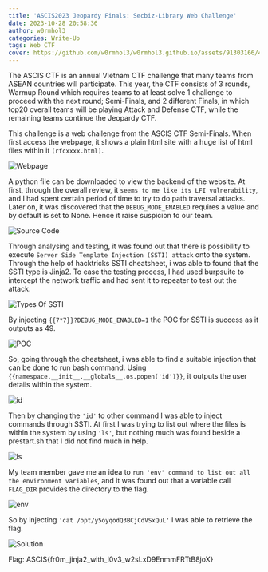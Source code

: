 ```yaml
---
title: 'ASCIS2023 Jeopardy Finals: Secbiz-Library Web Challenge'
date: 2023-10-28 20:58:36
author: w0rmhol3
categories: Write-Up
tags: Web CTF
cover: https://github.com/w0rmhol3/w0rmhol3.github.io/assets/91303166/40327b82-bf06-47ba-bb23-2b42b4c79452
---
```

The ASCIS CTF is an annual Vietnam CTF challenge that many teams from ASEAN countries will participate. This year, the CTF consists of 3 rounds, Warmup Round which requires teams to at least solve 1 challenge to proceed with the next round; Semi-Finals, and 2 different Finals, in which top20 overall teams will be playing Attack and Defense CTF, while the remaining teams continue the Jeopardy CTF. <!--more--> 

This challenge is a web challenge from the ASCIS CTF Semi-Finals. When first access the webpage, it shows a plain html site with a huge list of html files within it `(rfcxxxx.html)`. 

![Webpage](https://github.com/w0rmhol3/w0rmhol3.github.io/assets/91303166/10a34688-28b2-4024-a6a0-9269012cbaaf)

A python file can be downloaded to view the backend of the website. At first, through the overall review, it `seems to me like its LFI vulnerability`, and I had spent certain period of time to try to do path traversal attacks. Later on, it was discovered that the `DEBUG_MODE_ENABLED` requires a value and by default is set to None. Hence it raise suspicion to our team. 

![Source Code](https://github.com/w0rmhol3/w0rmhol3.github.io/assets/91303166/28afc1ec-2c62-443e-9963-5da9dca89964)

Through analysing and testing, it was found out that there is possibility to execute `Server Side Template Injection (SSTI) attack` onto the system. Through the help of hacktricks SSTI cheatsheet, i was able to found that the SSTI type is Jinja2. To ease the testing process, I had used burpsuite to intercept the network traffic and had sent it to repeater to test out the attack.

![Types Of SSTI](https://github.com/w0rmhol3/w0rmhol3.github.io/assets/91303166/0bf210a7-7249-4db3-958d-c3abe6c62401)

By injecting `{{7*7}}?DEBUG_MODE_ENABLED=1` the POC for SSTI is success as it outputs as 49.  

![POC](https://github.com/w0rmhol3/w0rmhol3.github.io/assets/91303166/eb1cee51-8c24-4183-8b2a-7c8a83ea865d)

So, going through the cheatsheet, i was able to find a suitable injection that can be done to run bash command. Using `{{namespace.__init__.__globals__.os.popen('id')}}`, it outputs the user details within the system.

![id](https://github.com/w0rmhol3/w0rmhol3.github.io/assets/91303166/19c52a40-d5b9-4684-a391-6bb018d9536c)


Then by changing the `'id'` to other command I was able to inject commands through SSTI. At first I was trying to list out where the files is within the system by using `'ls'`, but nothing much was found beside a prestart.sh that I did not find much in help.

![ls](https://github.com/w0rmhol3/w0rmhol3.github.io/assets/91303166/520267b8-747c-44d9-82fe-46243ecc1cf3)


My team member gave me an idea to `run 'env' command to list out all the environment variables`, and it was found out that a variable call `FLAG_DIR` provides the directory to the flag.

![env](https://github.com/w0rmhol3/w0rmhol3.github.io/assets/91303166/9839ecb5-afa7-412b-a92a-0495c264e777)


So by injecting `'cat /opt/y5oyqodQ3BCjCdVSxQuL'` I was able to retrieve the flag.

![Solution](https://github.com/w0rmhol3/w0rmhol3.github.io/assets/91303166/4b7aefa5-08b0-42cf-bc27-7c51e1b93192)


Flag: ASCIS{fr0m_jinja2_with_l0v3_w2sLxD9EnmmFRTtB8joX}


